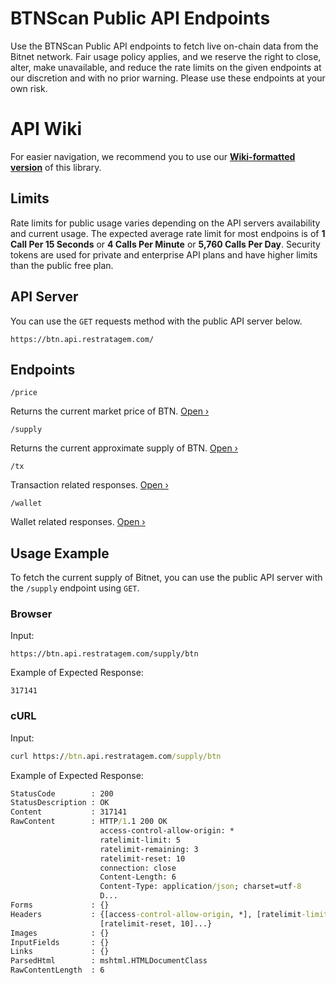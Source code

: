 # BTNScan Public API Endpoints

Use the BTNScan Public API endpoints to fetch live on-chain data from the Bitnet network. Fair usage policy applies, and we reserve the right to close, alter, make unavailable, and reduce the rate limits on the given endpoints at our discretion and with no prior warning. Please use these endpoints at your own risk.

# API Wiki

For easier navigation, we recommend you to use our **[Wiki-formatted version](https://github.com/restratagem/btnscan-api/wiki)** of this library.

## Limits

Rate limits for public usage varies depending on the API servers availability and current usage. The expected average rate limit for most endpoins is of **1 Call Per 15 Seconds** or **4 Calls Per Minute** or **5,760 Calls Per Day**. Security tokens are used for private and enterprise API plans and have higher limits than the public free plan.

## API Server

You can use the `GET` requests method with the public API server below.

```
https://btn.api.restratagem.com/
```

## Endpoints

```
/price
```
Returns the current market price of BTN. [Open ›](/endpoints/price/btn/)

```
/supply
```
Returns the current approximate supply of BTN. [Open ›](/endpoints/supply/btn/)

```
/tx
```
Transaction related responses. [Open ›](/endpoints/tx/)

```
/wallet
```
Wallet related responses. [Open ›](/endpoints/wallet/)

## Usage Example

To fetch the current supply of Bitnet, you can use the public API server with the `/supply` endpoint using `GET`.

### Browser

Input:
```
https://btn.api.restratagem.com/supply/btn
```

Example of Expected Response:
```
317141
```

### cURL

Input:
```cmd
curl https://btn.api.restratagem.com/supply/btn
```

Example of Expected Response:
```cmd
StatusCode        : 200
StatusDescription : OK
Content           : 317141
RawContent        : HTTP/1.1 200 OK
                    access-control-allow-origin: *
                    ratelimit-limit: 5
                    ratelimit-remaining: 3
                    ratelimit-reset: 10
                    connection: close
                    Content-Length: 6
                    Content-Type: application/json; charset=utf-8
                    D...
Forms             : {}
Headers           : {[access-control-allow-origin, *], [ratelimit-limit, 5], [ratelimit-remaining, 3],
                    [ratelimit-reset, 10]...}
Images            : {}
InputFields       : {}
Links             : {}
ParsedHtml        : mshtml.HTMLDocumentClass
RawContentLength  : 6
```